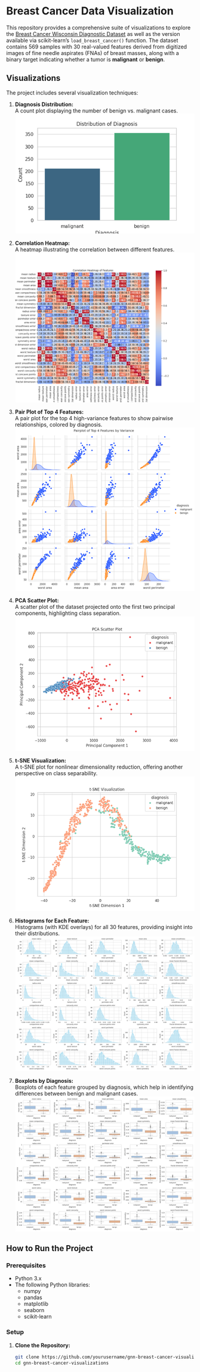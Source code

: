 # Breast Cancer Data Visualization

This repository provides a comprehensive suite of visualizations to explore the [Breast Cancer Wisconsin Diagnostic Dataset](https://archive.ics.uci.edu/ml/datasets/Breast+Cancer+Wisconsin+(Diagnostic)) as well as the version available via scikit-learn’s `load_breast_cancer()` function. The dataset contains 569 samples with 30 real-valued features derived from digitized images of fine needle aspirates (FNAs) of breast masses, along with a binary target indicating whether a tumor is **malignant** or **benign**.

## Visualizations

The project includes several visualization techniques:

1. **Diagnosis Distribution:**  
   A count plot displaying the number of benign vs. malignant cases.  
   ![Diagnosis Distribution](results/diagnosis_distribution.png)

2. **Correlation Heatmap:**  
   A heatmap illustrating the correlation between different features.  
   ![Correlation Heatmap](results/correlation_heatmap.png)

3. **Pair Plot of Top 4 Features:**  
   A pair plot for the top 4 high-variance features to show pairwise relationships, colored by diagnosis.  
   ![Pair Plot](results/pair_plot.png)

4. **PCA Scatter Plot:**  
   A scatter plot of the dataset projected onto the first two principal components, highlighting class separation.  
   ![PCA Scatter Plot](results/pca_scatter.png)

5. **t-SNE Visualization:**  
   A t-SNE plot for nonlinear dimensionality reduction, offering another perspective on class separability.  
   ![t-SNE Plot](results/tsne_plot.png)

6. **Histograms for Each Feature:**  
   Histograms (with KDE overlays) for all 30 features, providing insight into their distributions.  
   ![Feature Histograms](results/feature_histograms.png)

7. **Boxplots by Diagnosis:**  
   Boxplots of each feature grouped by diagnosis, which help in identifying differences between benign and malignant cases.  
   ![Feature Boxplots](results/feature_boxplots.png)

## How to Run the Project

### Prerequisites

- Python 3.x
- The following Python libraries:
  - numpy
  - pandas
  - matplotlib
  - seaborn
  - scikit-learn

### Setup

1. **Clone the Repository:**

   ```bash
   git clone https://github.com/yourusername/gnn-breast-cancer-visualizations.git
   cd gnn-breast-cancer-visualizations
